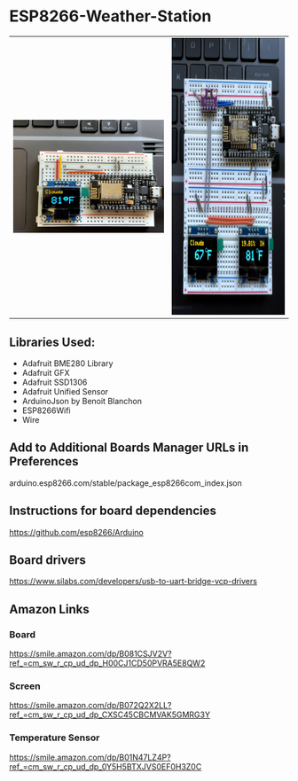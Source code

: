 # ESP8266-Weather-Station

<table>
 <tr>
   <td><img src="/breadboard.png" width="500"></td>
   <td><img src="/breadboard2.png" height="500"></td>
 </tr>
</table>
  
## Libraries Used:
- Adafruit BME280 Library
- Adafruit GFX
- Adafruit SSD1306
- Adafruit Unified Sensor
- ArduinoJson by Benoit Blanchon
- ESP8266Wifi
- Wire

## Add to Additional Boards Manager URLs in Preferences
arduino.esp8266.com/stable/package_esp8266com_index.json

## Instructions for board dependencies
https://github.com/esp8266/Arduino

## Board drivers
https://www.silabs.com/developers/usb-to-uart-bridge-vcp-drivers

## Amazon Links

### Board
https://smile.amazon.com/dp/B081CSJV2V?ref_=cm_sw_r_cp_ud_dp_H00CJ1CD50PVRA5E8QW2

### Screen
https://smile.amazon.com/dp/B072Q2X2LL?ref_=cm_sw_r_cp_ud_dp_CXSC45CBCMVAK5GMRG3Y

### Temperature Sensor
https://smile.amazon.com/dp/B01N47LZ4P?ref_=cm_sw_r_cp_ud_dp_0Y5H5BTXJVS0EF0H3Z0C
